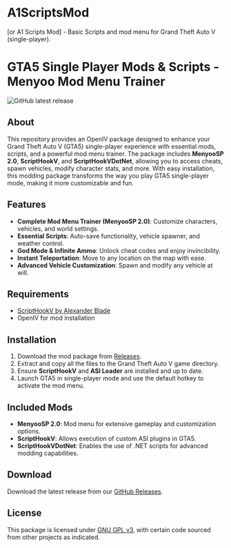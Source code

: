 # A1ScriptsMod
[or A1 Scripts Mod] - Basic Scripts and mod menu for Grand Theft Auto V (single-player).

# GTA5 Single Player Mods & Scripts - Menyoo Mod Menu Trainer

![GitHub latest release](https://img.shields.io/github/downloads/evtechcodr/A1ScriptsMod/latest/total?label=latest-release&logo=GitHub)

## About

This repository provides an OpenIV package designed to enhance your Grand Theft Auto V (GTA5) single-player experience with essential mods, scripts, and a powerful mod menu trainer. The package includes **MenyooSP 2.0**, **ScriptHookV**, and **ScriptHookVDotNet**, allowing you to access cheats, spawn vehicles, modify character stats, and more. With easy installation, this modding package transforms the way you play GTA5 single-player mode, making it more customizable and fun.

## Features
- **Complete Mod Menu Trainer (MenyooSP 2.0)**: Customize characters, vehicles, and world settings.
- **Essential Scripts**: Auto-save functionality, vehicle spawner, and weather control.
- **God Mode & Infinite Ammo**: Unlock cheat codes and enjoy invincibility.
- **Instant Teleportation**: Move to any location on the map with ease.
- **Advanced Vehicle Customization**: Spawn and modify any vehicle at will.

## Requirements
- [ScriptHookV by Alexander Blade](http://www.dev-c.com/gtav/scripthookv/)
- OpenIV for mod installation

## Installation
1. Download the mod package from [Releases](https://github.com/evtechcodr/A1ScriptsMod/releases).
2. Extract and copy all the files to the Grand Theft Auto V game directory.
3. Ensure **ScriptHookV** and **ASI Loader** are installed and up to date.
4. Launch GTA5 in single-player mode and use the default hotkey to activate the mod menu.

## Included Mods
- **MenyooSP 2.0**: Mod menu for extensive gameplay and customization options.
- **ScriptHookV**: Allows execution of custom ASI plugins in GTA5.
- **ScriptHookVDotNet**: Enables the use of .NET scripts for advanced modding capabilities.

## Download
Download the latest release from our [GitHub Releases](https://github.com/evtechcodr/A1ScriptsMod/releases).

## License
This package is licensed under [GNU GPL v3](LICENSE.txt), with certain code sourced from other projects as indicated.

